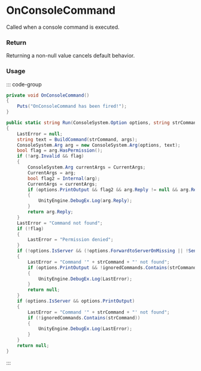 # OnConsoleCommand
<Badge type="info" text="Global"/>[<Badge type="danger" text="Carbon Compatible"/>](https://github.com/CarbonCommunity/Carbon)<Badge type="info" text="Static"/><Badge type="info" text=" IgnoreChecksum"/>
Called when a console command is executed.

### Return
Returning a non-null value cancels default behavior.

### Usage
::: code-group
```csharp [Example]
private void OnConsoleCommand()
{
	Puts("OnConsoleCommand has been fired!");
}
```
```csharp [Source — Facepunch.Console @ ConsoleSystem]
public static string Run(ConsoleSystem.Option options, string strCommand, params object[] args)
{
	LastError = null;
	string text = BuildCommand(strCommand, args);
	ConsoleSystem.Arg arg = new ConsoleSystem.Arg(options, text);
	bool flag = arg.HasPermission();
	if (!arg.Invalid && flag)
	{
		ConsoleSystem.Arg currentArgs = CurrentArgs;
		CurrentArgs = arg;
		bool flag2 = Internal(arg);
		CurrentArgs = currentArgs;
		if (options.PrintOutput && flag2 && arg.Reply != null && arg.Reply.Length > 0)
		{
			UnityEngine.DebugEx.Log(arg.Reply);
		}
		return arg.Reply;
	}
	LastError = "Command not found";
	if (!flag)
	{
		LastError = "Permission denied";
	}
	if (!options.IsServer && (!options.ForwardtoServerOnMissing || !SendToServer(text)))
	{
		LastError = "Command '" + strCommand + "' not found";
		if (options.PrintOutput && !ignoredCommands.Contains(strCommand))
		{
			UnityEngine.DebugEx.Log(LastError);
		}
		return null;
	}
	if (options.IsServer && options.PrintOutput)
	{
		LastError = "Command '" + strCommand + "' not found";
		if (!ignoredCommands.Contains(strCommand))
		{
			UnityEngine.DebugEx.Log(LastError);
		}
	}
	return null;
}

```
:::
